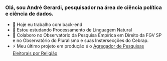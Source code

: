 ### Olá, sou André Gerardi, pesquisador na área de ciência política e ciência de dados. 

- 🔭 Hoje eu trabalho com back-end
- 🌱 Estou estudando Processamento de Linguagem Natural
- 👯 Colaboro no Observatório da Pesquisa Empírica em Direito da FGV SP e no Observatório do Pluralismo e suas Instersecções do Cebrap.
- ⚡ Meu último projeto em produção é o [Agregador de Pesquisas Eleitorais por Religião](https://cebrap.org.br/agregador-de-pesquisas-eleitorais-por-religiao/)

